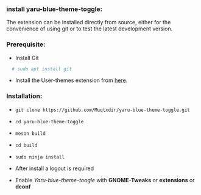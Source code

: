 ### install yaru-blue-theme-toggle:

The extension can be installed directly from source, either for the convenience of using git or to test the latest development version.

### Prerequisite:
- Install Git
```bash
  # sudo apt install git
```
- Install the User-themes extension from [here](https://extensions.gnome.org/extension/19/user-themes/).

### Installation:
- `git clone https://github.com/Muqtxdir/yaru-blue-theme-toggle.git`

- `cd yaru-blue-theme-toggle`

- `meson build`
-  `cd build`

- `sudo ninja install`

- After install a logout is required

- Enable *Yaru-blue-theme-toogle* with **GNOME-Tweaks** or  **extensions** or **dconf**

